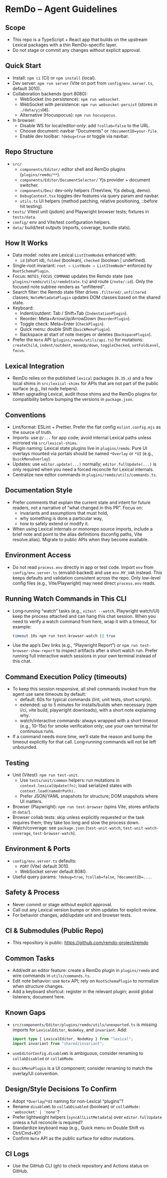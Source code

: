 # RemDo – Agent Guidelines

## Scope

- This repo is a TypeScript + React app that builds on the upstream Lexical packages with a thin RemDo-specific layer.
- Do not stage or commit any changes without explicit approval.

## Quick Start

- Install: `npm ci` (CI) or `npm install` (local).
- Dev server: `npm run server` (Vite on port from `config/env.server.ts`, default 3010).
- Collaboration backends (port 8080):
  - WebSocket (no persistence): `npm run websocket`.
  - WebSocket with persistence: `npm run websocket-persist` (stores in `./data/yjsDB`).
  - Alternative (Hocuspocus): `npm run hocuspocus`.
- In browser:
  - Disable WS for local/editor-only: add `?collab=false` to the URL.
  - Choose document: navbar “Documents” or `?documentID=your-file`.
  - Enable dev toolbar: `?debug=true` or toggle via navbar.

## Repo Structure

- `src/`
  - `components/Editor/` editor shell and RemDo plugins (`plugins/remdo/**`).
  - `components/Editor/DocumentSelector/` Yjs provider + document switcher.
  - `components/Dev/` dev-only helpers (TreeView, Yjs debug, demo).
  - `DebugContext.tsx` toggles dev features via query param and navbar.
  - `utils.ts` UI helpers (method patching, relative positioning, ::before hit testing).
- `tests/` Vitest unit (jsdom) and Playwright browser tests; fixtures in `tests/data`.
- `config/` env and Vite/test configuration helpers.
- `data/` build/test outputs (reports, coverage, bundle stats).

## How It Works

- Data model: notes are Lexical `ListItemNode`s enhanced with:
  - `id` (short id), `folded` (boolean), `checked` (boolean | undefined).
- Single-root invariant: `root → ListNode → ListItemNode*` enforced by `RootSchemaPlugin`.
- Focus: `NOTES_FOCUS_COMMAND` updates the Remdo state (see `plugins/remdo/utils/remdoState.ts`) and route (`/note/:id`). Only the focused note subtree renders as “unfiltered”.
- Search filter: the Remdo state filter drives `.filtered/.unfiltered` classes; `NoteMetadataPlugin` updates DOM classes based on the shared state.
- Keyboard:
  - Indent/outdent: Tab / Shift+Tab (`IndentationPlugin`).
  - Reorder: Meta+ArrowUp/ArrowDown (`ReorderPlugin`).
  - Toggle check: Meta+Enter (`CheckPlugin`).
  - Quick menu: double Shift (`QuickMenuPlugin`).
  - Backspace at start of note merges or deletes (`BackspacePlugin`).
- Prefer the `Note` API (`plugins/remdo/utils/api.ts`) for mutations: `createChild`, `indent/outdent`, `moveUp/down`, `toggleChecked`, `setFoldLevel`, `focus`.

## Lexical Integration

- RemDo relies on the published `lexical` packages (`0.35.x`) and a few local shims in `src/lexical-shims` for APIs that are not part of the public surface (e.g., list node helpers).
- When upgrading Lexical, audit those shims and the RemDo plugins for compatibility before bumping the versions in `package.json`.

## Conventions

- Lint/format: ESLint + Prettier. Prefer the flat config `eslint.config.mjs` as the source of truth.
- Imports: use `@/...` for app code; avoid internal Lexical paths unless mirrored via `src/lexical-shims`.
- Plugin naming: Lexical state plugins live in `plugins/remdo`. Pure UI overlays mounted via portals should be named `*Overlay` or `*UI` (e.g., `QuickMenuOverlay`).
- Updates: use `editor.update(...)` normally; `editor.fullUpdate(...)` is only required when you need a forced reconcile for Lexical internals.
- Centralize new editor commands in `plugins/remdo/utils/commands.ts`.

## Documentation Style

- Prefer comments that explain the current state and intent for future readers,
  not a narrative of “what changed in this PR”. Focus on:
  - invariants and assumptions that must hold,
  - why something is done a particular way,
  - how to safely extend or modify it.
- When using Lexical internals or monorepo source imports, include a brief note
  and point to the alias definitions (tsconfig paths, Vite resolve.alias). Migrate
  to public APIs when they become available.

## Environment Access

- Do not read `process.env` directly in app or test code. Import `env` from
  `config/env.server.ts` (envalid-backed) and use `env.MY_VAR` instead. This keeps
  defaults and validation consistent across the repo. Only low-level config files
  (e.g., Vite/Playwright) may need direct `process.env` reads.

## Running Watch Commands in This CLI

- Long‑running “watch” tasks (e.g., `vitest --watch`, Playwright watch/UI) keep
  the process attached and can hang this chat session. When you need to verify
  a watch command from here, wrap it with a timeout, for example:

  ```sh
  timeout 10s npm run test-browser-watch || true
  ```

- Use the app’s Dev links (e.g., “Playwright Report”) or `npm run test-browser-show-report`
  to inspect artifacts after a short watch run. Prefer running full interactive
  watch sessions in your own terminal instead of this chat.

## Command Execution Policy (timeouts)

- To keep this session responsive, all shell commands invoked from the agent
  use sane timeouts by default:
  - default: 60s for typical commands (lint, unit tests, short scripts).
  - extended: up to 5 minutes for installs/builds when necessary (npm i/ci,
    vite build, playwright downloads), with a short note explaining why.
  - watch/interactive commands: always wrapped with a short timeout (e.g., 10–15s)
    for smoke verification only; use your own terminal for continuous runs.
- If a command needs more time, we’ll state the reason and bump the timeout
  explicitly for that call. Long‑running commands will not be left unbounded.

## Testing

- Unit (Vitest): `npm run test-unit`.
  - Use `tests/unit/common` helpers: run mutations in `context.lexicalUpdate(fn)`; load serialized states with `context.load(nameOrPath)`.
  - Prefer JSON/YAML snapshots for structure; DOM snapshots where UI matters.
- Browser (Playwright): `npm run test-browser` (spins Vite, stores artifacts in `data/`).
- Browser collab tests: skip unless explicitly requested or the task requires them; they take too long and slow the process down.
- Watch/coverage: see `package.json` (`test-unit-watch`, `test-unit-watch-coverage`, `test-browser-watch`).

## Environment & Ports

- `config/env.server.ts` defaults:
  - `PORT` (Vite) default 3010.
  - WebSocket server default 8080.
- Useful query params: `?debug=true`, `?collab=false`, `?documentID=...`.

## Safety & Process

- Never commit or stage without explicit approval.
- Call out any Lexical version bumps or shim updates for explicit review.
- For behavior changes, add/update unit and browser tests.

## CI & Submodules (Public Repo)

- This repository is public: https://github.com/remdo-project/remdo

## Common Tasks

- Add/edit an editor feature: create a RemDo plugin in `plugins/remdo` and wire commands in `utils/commands.ts`.
- Edit note behavior: use `Note` API; rely on `RootSchemaPlugin` to normalize when structure changes.
- Add a keyboard shortcut: register in the relevant plugin; avoid global listeners; document here.

## Known Gaps

- `src/components/Editor/plugins/remdo/utils/unexported.ts` is missing imports for `LexicalEditor`, `NodeKey`, and `invariant`. Add:

  ```ts
  import type { LexicalEditor, NodeKey } from "lexical";
  import invariant from "shared/invariant";
  ```

- `useEditorConfig.disableWS` is ambiguous; consider renaming to `collabDisabled` or `collabMode`.
- `QuickMenuPlugin` is a UI component; consider renaming to match the overlay/UI convention.

## Design/Style Decisions To Confirm

- Adopt `*Overlay`/`*UI` naming for non-Lexical “plugins”?
- Rename `disableWS` to `collabDisabled` (boolean) or `collabMode: 'websocket' | 'none'`?
- Prefer lightweight helpers (`syncAllListMetadata`) over `editor.fullUpdate` unless a full reconcile is required?
- Standardize keyboard map (e.g., Quick menu on Double Shift vs Ctrl/Cmd+K)?
- Confirm `Note` API as the public surface for editor mutations.


## CI Logs

- Use the GitHub CLI (gh) to check repository and Actions status on GitHub.
